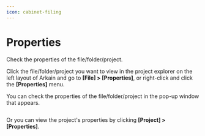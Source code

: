 ```yaml
---
icon: cabinet-filing
---
```


# Properties

Check the properties of the file/folder/project.

Click the file/folder/project you want to view in the project explorer on the left layout of Arkain and go to **\[File] > \[Properties]**, or right-click and click the **\[Properties]** menu.

You can check the properties of the file/folder/project in the pop-up window that appears.

<figure><img src="https://help.goorm.io/~gitbook/image?url=https%3A%2F%2F2181851870-files.gitbook.io%2F%7E%2Ffiles%2Fv0%2Fb%2Fgitbook-x-prod.appspot.com%2Fo%2Fspaces%252F-Lq-Q9LciN1X9EABxGkt%252Fuploads%252Fd5b6xfBUrlfue1F41nN8%252Fimage.png%3Falt%3Dmedia%26token%3D5b45019a-2b68-44c1-b3aa-81b8d89e989b&#x26;width=768&#x26;dpr=4&#x26;quality=100&#x26;sign=d5ddd25a&#x26;sv=2" alt=""><figcaption></figcaption></figure>

Or you can view the project's properties by clicking **\[Project] > \[Properties]**.

<figure><img src="https://help.goorm.io/~gitbook/image?url=https%3A%2F%2F2181851870-files.gitbook.io%2F%7E%2Ffiles%2Fv0%2Fb%2Fgitbook-x-prod.appspot.com%2Fo%2Fspaces%252F-Lq-Q9LciN1X9EABxGkt%252Fuploads%252FtvKn86eeCh7qVHZP2VXL%252Fimage.png%3Falt%3Dmedia%26token%3De7b569a2-78b0-425f-9060-d4f99c066842&#x26;width=768&#x26;dpr=4&#x26;quality=100&#x26;sign=d3311c2e&#x26;sv=2" alt=""><figcaption></figcaption></figure>

